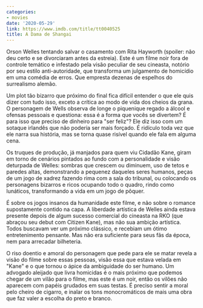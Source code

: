 ```yaml
---
categories:
- movies
date: '2020-05-29'
link: https://www.imdb.com/title/tt0040525
title: A Dama de Shangai
---
```


Orson Welles tentando salvar o casamento com Rita Hayworth (spoiler: não deu certo e se divorciaram antes da estreia). Este é um filme noir fora de controle temático e infestado pela visão peculiar de seu cineasta, notório por seu estilo anti-autoridade, que transforma um julgamento de homicídio em uma comédia de erros. Que empresta dezenas de espelhos do surrealismo alemão.

Um plot tão bizarro que próximo do final fica difícil entender o que ele quis dizer com tudo isso, exceto a crítica ao modo de vida dos cheios da grana. O personagem de Wells observa de longe o piquenique regado a álcool e ofensas pessoais e questiona: essa é a forma que vocês se divertem? É para isso que preciso de dinheiro para "ser feliz"? Ele diz isso com um sotaque irlandês que não poderia ser mais forçado. É ridículo toda vez que ele narra sua história, mas se torna quase risível quando ele fala em alguma cena.

Os truques de produção, já manjados para quem viu Cidadão Kane, giram em torno de cenários pintados ao fundo com a personalidade e visão deturpada de Welles: sombras que crescem ou diminuem, uso de tetos e paredes altas, demonstrando a pequenez daqueles seres humanos, peças de um jogo de xadrez fazendo rima com a sala do tribunal, ou colocando os personagens bizarros e ricos ocupando todo o quadro, rindo como lunáticos, transformando a vida em um jogo de pôquer.

É sobre os jogos insanos da humanidade este filme, e não sobre o romance supostamente contido na capa. A liberdade artística de Welles ainda estava presente depois de algum sucesso comercial do cineasta na RKO (que abraçou seu debut com Citizen Kane), mas não sua ambição artística. Todos buscavam ver um próximo clássico, e recebiam um ótimo entretenimento pensante. Mas não era suficiente para seus fãs da época, nem para arrecadar bilheteria.

O riso doentio e amoral do personagem que pede para ele se matar revela a visão do filme sobre essas pessoas, visão essa que estava velada em "Kane" e o que tornou o ápice da ambiguidade do ser humano. Um advogado aleijado que livra homicidas é o mais próximo que podemos chegar de um vilão para o filme, mas este é um noir, então os vilões não aparecem com papéis grudados em suas testas. É preciso sentir a moral pelo cheiro de cigarro, e inalar os tons monocromáticos de mais uma obra que faz valer a escolha do preto e branco.